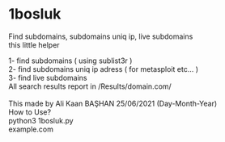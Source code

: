 # 1bosluk
Find subdomains, subdomains uniq ip, live subdomains<br />
this little helper<br />

1- find subdomains ( using sublist3r )<br />
2- find subdomains uniq ip adress ( for metasploit etc... )<br />
3- find live subdomains<br />
All search results report in /Results/domain.com/<br /><br />
This made by Ali Kaan  BAŞHAN 25/06/2021  (Day-Month-Year)
<br />
How to Use?
<br />
python3 1bosluk.py<br />
example.com
